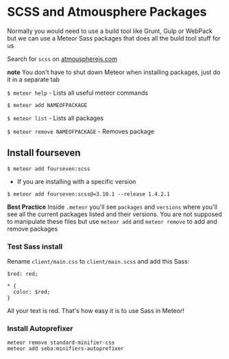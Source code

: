 # SCSS and Atmousphere Packages
Normally you would need to use a build tool like Grunt, Gulp or WebPack but we can use a Meteor Sass packages that does all the build tool stuff for us

Search for `scss` on [atmouspherejs.com](https://atmospherejs.com/)

**note** You don't have to shut down Meteor when installing packages, just do it in a separate tab

`$ meteor help` - Lists all useful meteor commands

`$ meteor add NAMEOFPACKAGE`

`$ meteor list` - Lists all packages

`$ meteor remove NAMEOFPACKAGE` - Removes package

## Install fourseven
`$ meteor add fourseven:scss`

* If you are installing with a specific version

`$ meteor add fourseven:scss@=3.10.1 --release 1.4.2.1`

**Best Practice** Inside `.meteor` you'll see `packages` and `versions` where you'll see all the current packages listed and their versions. You are not supposed to manipulate these files but use `meteor add` and `meteor remove` to add and remove packages

### Test Sass install
Rename `client/main.css` to `client/main.scss` and add this Sass:

```
$red: red;

* {
  color: $red;
}
```

All your text is red. That's how easy it is to use Sass in Meteor!

### Install Autoprefixer
```
meteor remove standard-minifier-css
meteor add seba:minifiers-autoprefixer
```
